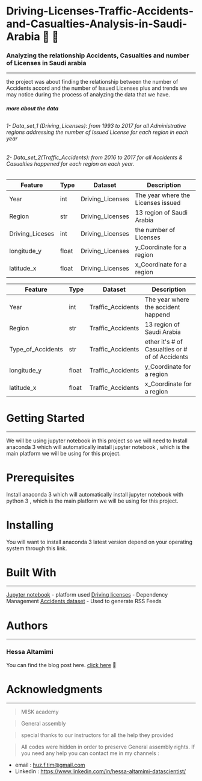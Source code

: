 # Driving-Licenses-Traffic-Accidents-and-Casualties-Analysis-in-Saudi-Arabia  :car: :dash:

### Analyzing the relationship Accidents, Casualties and number of Licenses in Saudi arabia
-------------------------------------------------------------------------
the project was about finding the relationship between the number of Accidents accord and the number of Issued Licenses plus and trends we may notice during the process of analyzing the data that we have. 
##### more about the data
## 
###### 1- Data_set_1 (Driving_Licenses): from 1993 to 2017 for all Administrative regions addressing the number of Issued License for each region in each year 
###### 2- Data_set_2(Traffic_Accidents): from 2016 to 2017 for all Accidents & Casualties happened  for each region on each year.
##
##
|Feature|Type|Dataset|Description|
|---|---|---|---|
|Year|int|Driving_Licenses|The year where the Licenses issued |
|Region|str|Driving_Licenses| 13 region of Saudi Arabia|
|Driving_Liceses|int|Driving_Licenses|the number of Licenses|
|longitude_y |float|Driving_Licenses| y_Coordinate for a region|
|latitude_x|float|Driving_Licenses|x_Coordinate for a region|

|Feature|Type|Dataset|Description|
|---|---|---|---|
|Year|int|Traffic_Accidents	|The year where the accident happend|
|Region|str|Traffic_Accidents| 13 region of Saudi Arabia|
|Type_of_Accidents|str|Traffic_Accidents|ether it's # of Casualties or # of  of Accidents|
|longitude_y |float|Traffic_Accidents| y_Coordinate for a region|
|latitude_x|float|Traffic_Accidents|x_Coordinate for a region|

# Getting Started
-----------------------------------------------------------------------
We will be using jupyter notebook in this project so we will need to Install anaconda 3 which will automatically install jupyter notebook , which is the main platform we will be using for this project.

# Prerequisites
Install anaconda 3 which will automatically install jupyter notebook with python 3 , which is the main platform we will be using for this project.

# Installing
You will want to install anaconda 3 latest version depend on your operating system through this link.

# Built With
-----------------------------------------------------------------------------------------------
[Jupyter notebook](https://docs.anaconda.com/anaconda/install/hashes/win-3-64/) - platform used
[Driving licenses](https://datasource.kapsarc.org/explore/dataset/saudi-arabia-driving-licenses-issued-in-the-kingdom-2004-2008/information/?disjunctive.administritive_area&sort=time_period&location=5,24.37495,45.08024&basemap=jawg.streets) - Dependency Management
[Accidents dataset](https://datasource.kapsarc.org/explore/dataset/saudi-arabia-traffic-accidents-and-casualties-injured-dead-2008/export/?disjunctive.region&disjunctive.indicator&sort=time_period) - Used to generate RSS Feeds

# Authors
-----------------------------------------------------------------------------------------------
### Hessa Altamimi 
You can find the blog post here. [click here](https://medium.com/@7ess/analysis-saudi-traffic-accidents-due-to-licensees-issued-and-may-other-reasons-project-work-dc51ac6fa750) :pushpin:

# Acknowledgments
-----------------------------------------------------------------------------------------------
> MISK academy

> General assembly

> special thanks to our instructors for all the help they provided
 
> All codes were hidden in order to preserve General assembly rights. If you need any help you can contact me in my channels :

   * email : huz.f.tim@gmail.com
   * Linkedin : https://www.linkedin.com/in/hessa-altamimi-datascientist/
